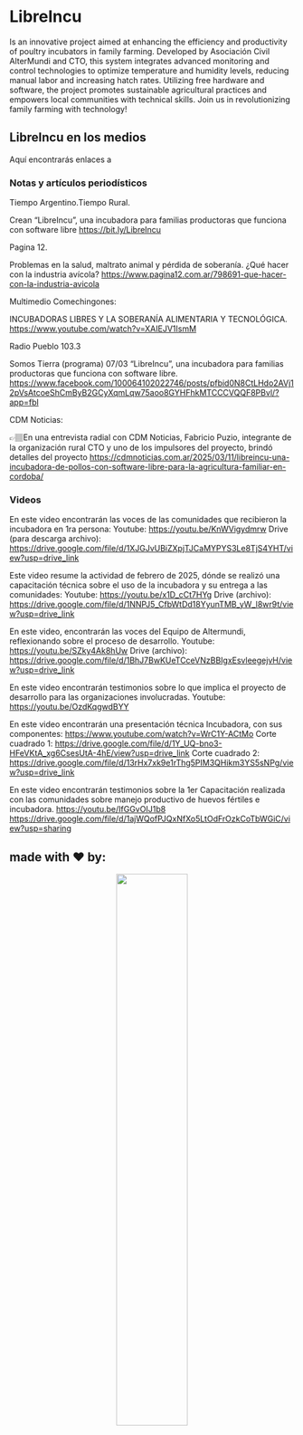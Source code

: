 # LibreIncu 

Is an innovative project aimed at enhancing the efficiency and productivity of poultry incubators in family farming. Developed by Asociación Civil AlterMundi and CTO, this system integrates advanced monitoring and control technologies to optimize temperature and humidity levels, reducing manual labor and increasing hatch rates. Utilizing free hardware and software, the project promotes sustainable agricultural practices and empowers local communities with technical skills. Join us in revolutionizing family farming with technology!

## LibreIncu en los medios
Aquí encontrarás enlaces a 

### Notas y artículos periodísticos 
Tiempo Argentino.Tiempo Rural.

Crean “LibreIncu”, una incubadora para familias productoras que funciona con software libre
https://bit.ly/LibreIncu

Pagina 12.

Problemas en la salud, maltrato animal y pérdida de soberanía. ¿Qué hacer con la industria avícola?
https://www.pagina12.com.ar/798691-que-hacer-con-la-industria-avicola

Multimedio Comechingones: 

INCUBADORAS LIBRES Y LA SOBERANÍA ALIMENTARIA Y TECNOLÓGICA.
https://www.youtube.com/watch?v=XAIEJV1IsmM

Radio Pueblo 103.3

Somos Tierra (programa) 07/03
“LibreIncu”, una incubadora para familias productoras que funciona con software libre.
https://www.facebook.com/100064102022746/posts/pfbid0N8CtLHdo2AVj12pVsAtcoeShCmByB2GCyXqmLqw75aoo8GYHFhkMTCCCVQQF8PBvl/?app=fbl

CDM Noticias: 

👉🏽En una entrevista radial con CDM Noticias, Fabricio Puzio, integrante de la organización rural CTO y uno de los impulsores del proyecto, brindó detalles del proyecto
https://cdmnoticias.com.ar/2025/03/11/libreincu-una-incubadora-de-pollos-con-software-libre-para-la-agricultura-familiar-en-cordoba/

### Videos

En este video encontrarán las voces de las comunidades que recibieron la incubadora en 1ra persona:
Youtube: https://youtu.be/KnWVigydmrw
Drive (para descarga archivo):
https://drive.google.com/file/d/1XJGJvUBiZXpjTJCaMYPYS3Le8TjS4YHT/view?usp=drive_link

Este video resume la actividad de febrero de 2025, dónde se realizó una capacitación técnica sobre el uso de la incubadora y su entrega a las comunidades:
Youtube: https://youtu.be/x1D_cCt7HYg
Drive (archivo):
https://drive.google.com/file/d/1NNPJ5_CfbWtDd18YyunTMB_yW_l8wr9t/view?usp=drive_link

En este video, encontrarán las voces del Equipo de Altermundi, reflexionando sobre el proceso de desarrollo.
Youtube: https://youtu.be/SZky4Ak8hUw
Drive (archivo):
https://drive.google.com/file/d/1BhJ7BwKUeTCceVNzBBIgxEsvleegejvH/view?usp=drive_link

En este video encontrarán testimonios sobre lo que implica el proyecto de desarrollo para las organizaciones involucradas.
Youtube: https://youtu.be/OzdKqgwdBYY

En este video encontrarán una presentación técnica Incubadora, con sus componentes:
https://www.youtube.com/watch?v=WrC1Y-ACtMo
Corte cuadrado 1:
https://drive.google.com/file/d/1Y_UQ-bno3-HFeVKtA_xg6CsesUtA-4hE/view?usp=drive_link
Corte cuadrado 2:
https://drive.google.com/file/d/13rHx7xk9e1rThg5PIM3QHikm3YS5sNPg/view?usp=drive_link

En este video encontrarán testimonios sobre la 1er Capacitación realizada con las comunidades sobre manejo productivo de huevos fértiles e incubadora.
https://youtu.be/IfGGvOIJ1b8
https://drive.google.com/file/d/1ajWQofPJQxNfXo5LtOdFrOzkCoTbWGiC/view?usp=sharing

## made with :heart: by:

<p align="center" width="100%">
    <img width="50%" src="https://user-images.githubusercontent.com/104506596/212185278-8443b89f-9731-4246-a4bd-83f83823351f.png">
</p>


